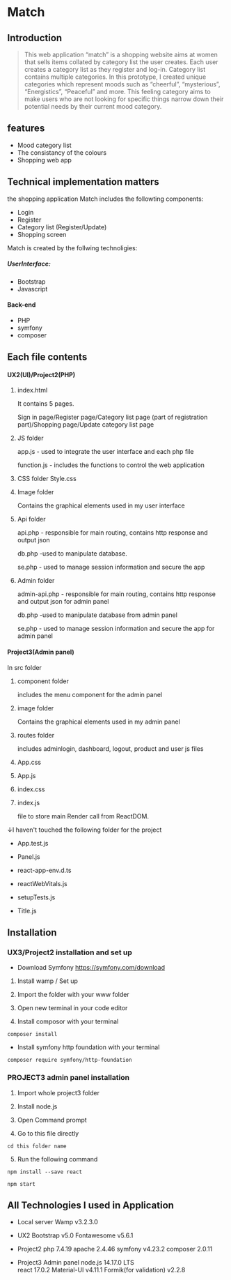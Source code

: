 # Match 

## Introduction 

>This web application “match” is a shopping website aims at women that sells items collated by category list the user creates. 
Each user creates a category list as they register and log-in. Category list contains multiple categories. In this prototype, I created unique categories which represent moods such as “cheerful”, “mysterious”, “Energistics”, “Peaceful” and more. 
This feeling category aims to make users who are not looking for specific things narrow down their potential needs by their current mood category.  

## features

- Mood category list
- The consistancy of the colours
- Shopping web app


## Technical implementation matters
the shopping application Match includes the followting components:

- Login 
- Register 
- Category list (Register/Update)
- Shopping screen 

Match is created by the follwing technoligies:

##### UserInterface:
- Bootstrap 
- Javascript

#### Back-end 
- PHP
- symfony 
- composer



## Each file contents

#### UX2(UI)/Project2(PHP)

1. index.html

    It contains 5 pages. 

    Sign in page/Register page/Category list page (part of registration part)/Shopping page/Update category list page 



2. JS folder 

    app.js - used to integrate the user interface and each php file 

    function.js - includes the functions to control the web application  

 

3. CSS folder 
Style.css  

 

4. Image folder 

    Contains the graphical elements used in my user interface 

 

5. Api folder 

    api.php  - responsible for main routing, contains http response and output json 

    db.php -used to manipulate database. 
        
    se.php - used to manage session information and secure the app 


6. Admin folder 

    admin-api.php - responsible for main routing, contains http response and output json for admin panel

    db.php -used to manipulate database from admin panel
    
    se.php - used to manage session information and secure the app for admin panel 



#### Project3(Admin panel)

In src folder 

1. component folder

    includes the menu component for the admin panel

2. image folder

    Contains the graphical elements used in my admin panel

3. routes folder

    includes adminlogin, dashboard, logout, product and user js files 

4. App.css

5. App.js

6. index.css

7. index.js

    file to store main Render call from ReactDOM.

↓I haven't touched the following folder for the project

-   App.test.js

-   Panel.js

-   react-app-env.d.ts

-   reactWebVitals.js

-   setupTests.js

-   Title.js



## Installation 

### UX3/Project2 installation and set up  

* Download Symfony
https://symfony.com/download 

1. Install wamp / Set up

2. Import the folder with your www folder

3. Open new terminal in your code editor 

4. Install composor with your terminal
```
composer install
```

*  Install symfony http foundation with your terminal 
```
composer require symfony/http-foundation
```

### PROJECT3 admin panel installation 

1. Import whole project3 folder

2. Install node.js

3. Open Command prompt 

4. Go to this file directly
```
cd this folder name
```

5. Run the following command

```
npm install --save react
```

```
npm start 
```


## All Technologies I used in Application 

- Local server 
Wamp v3.2.3.0

- UX2
Bootstrap v5.0 
Fontawesome v5.6.1

- Project2 
php 7.4.19
apache 2.4.46
symfony v4.23.2
composer 2.0.11

- Project3 Admin panel
node.js 14.17.0 LTS  
react 17.0.2
Material-UI v4.11.1 
Formik(for validation) v2.2.8







 